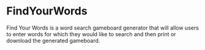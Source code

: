 # FindYourWords
Find Your Words is a word search gameboard generator that will allow users to enter words for which they would like to search and then print or download the generated gameboard.
